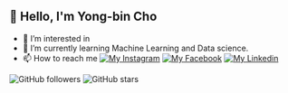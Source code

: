 ## 👋 Hello, I'm Yong-bin Cho
- 👀 I’m interested in 
- 🌱 I’m currently learning Machine Learning and Data science.
- 📫 How to reach me
  [![My Instagram](https://img.shields.io/badge/My%20Instagram-E4405F?style=flat&logo=instagram&logoColor=white)](https://www.instagram.com/beany0618/)
  [![My Facebook](https://img.shields.io/badge/My%20Facebook-1877F2?style=flat&logo=facebook&logoColor=white)](https://www.facebook.com/profile.php?id=100010158090087)
  [![My Linkedin](https://img.shields.io/badge/My%20Linkedin-0077B5?style=flat&logo=linkedin&logoColor=white)](https://www.linkedin.com/in/yongbin-cho)

  
![GitHub followers](https://img.shields.io/github/followers/Bean618?style=social)
![GitHub stars](https://img.shields.io/github/stars/Bean618/Bean618?style=social)

<!---
Bean618/Bean618 is a ✨ special ✨ repository because its `README.md` (this file) appears on your GitHub profile.
You can click the Preview link to take a look at your changes.
--->
